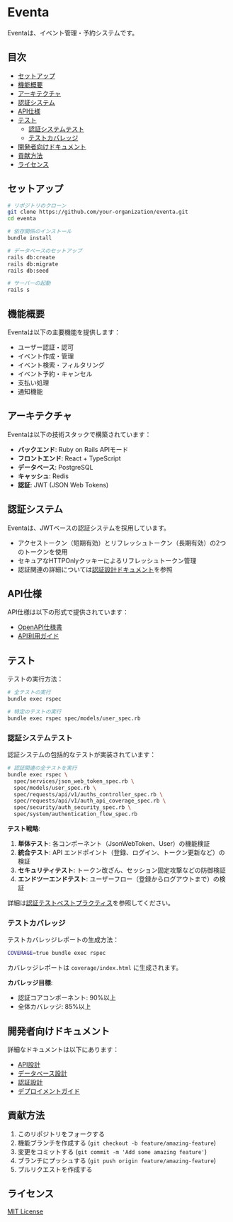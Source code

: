 # Eventa

Eventaは、イベント管理・予約システムです。

## 目次

- [セットアップ](#セットアップ)
- [機能概要](#機能概要)
- [アーキテクチャ](#アーキテクチャ)
- [認証システム](#認証システム)
- [API仕様](#api仕様)
- [テスト](#テスト)
  - [認証システムテスト](#認証システムテスト)
  - [テストカバレッジ](#テストカバレッジ)
- [開発者向けドキュメント](#開発者向けドキュメント)
- [貢献方法](#貢献方法)
- [ライセンス](#ライセンス)

## セットアップ

```bash
# リポジトリのクローン
git clone https://github.com/your-organization/eventa.git
cd eventa

# 依存関係のインストール
bundle install

# データベースのセットアップ
rails db:create
rails db:migrate
rails db:seed

# サーバーの起動
rails s
```

## 機能概要

Eventaは以下の主要機能を提供します：

- ユーザー認証・認可
- イベント作成・管理
- イベント検索・フィルタリング
- イベント予約・キャンセル
- 支払い処理
- 通知機能

## アーキテクチャ

Eventaは以下の技術スタックで構築されています：

- **バックエンド**: Ruby on Rails APIモード
- **フロントエンド**: React + TypeScript
- **データベース**: PostgreSQL
- **キャッシュ**: Redis
- **認証**: JWT (JSON Web Tokens)

## 認証システム

Eventaは、JWTベースの認証システムを採用しています。

- アクセストークン（短期有効）とリフレッシュトークン（長期有効）の2つのトークンを使用
- セキュアなHTTPOnlyクッキーによるリフレッシュトークン管理
- 認証関連の詳細については[認証設計ドキュメント](docs/design/auth_design.md)を参照

## API仕様

API仕様は以下の形式で提供されています：

- [OpenAPI仕様書](docs/api/openapi.yaml)
- [API利用ガイド](docs/guides/api_usage.md)

## テスト

テストの実行方法：

```bash
# 全テストの実行
bundle exec rspec

# 特定のテストの実行
bundle exec rspec spec/models/user_spec.rb
```

### 認証システムテスト

認証システムの包括的なテストが実装されています：

```bash
# 認証関連の全テストを実行
bundle exec rspec \
  spec/services/json_web_token_spec.rb \
  spec/models/user_spec.rb \
  spec/requests/api/v1/auths_controller_spec.rb \
  spec/requests/api/v1/auth_api_coverage_spec.rb \
  spec/security/auth_security_spec.rb \
  spec/system/authentication_flow_spec.rb
```

**テスト戦略**:

1. **単体テスト**: 各コンポーネント（JsonWebToken、User）の機能検証
2. **統合テスト**: API エンドポイント（登録、ログイン、トークン更新など）の検証
3. **セキュリティテスト**: トークン改ざん、セッション固定攻撃などの防御検証
4. **エンドツーエンドテスト**: ユーザーフロー（登録からログアウトまで）の検証

詳細は[認証テストベストプラクティス](docs/guides/auth_testing_best_practices.md)を参照してください。

### テストカバレッジ

テストカバレッジレポートの生成方法：

```bash
COVERAGE=true bundle exec rspec
```

カバレッジレポートは `coverage/index.html` に生成されます。

**カバレッジ目標**:
- 認証コアコンポーネント: 90%以上
- 全体カバレッジ: 85%以上

## 開発者向けドキュメント

詳細なドキュメントは以下にあります：

- [API設計](docs/design/api_design.md)
- [データベース設計](docs/design/database_design.md)
- [認証設計](docs/design/auth_design.md)
- [デプロイメントガイド](docs/guides/deployment.md)

## 貢献方法

1. このリポジトリをフォークする
2. 機能ブランチを作成する (`git checkout -b feature/amazing-feature`)
3. 変更をコミットする (`git commit -m 'Add some amazing feature'`)
4. ブランチにプッシュする (`git push origin feature/amazing-feature`)
5. プルリクエストを作成する

## ライセンス

[MIT License](LICENSE) 